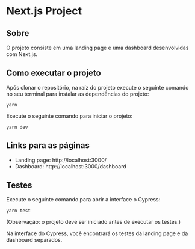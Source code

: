 # Next.js Project

## Sobre

O projeto consiste em uma landing page e uma dashboard desenvolvidas com Next.js.

## Como executar o projeto

Após clonar o repositório, na raíz do projeto execute o seguinte comando no seu terminal para instalar as dependências do projeto:

```
yarn
```

Execute o seguinte comando para iniciar o projeto:

```
yarn dev
```

## Links para as páginas

- Landing page: http://localhost:3000/
- Dashboard: http://localhost:3000/dashboard

## Testes

Execute o seguinte comando para abrir a interface o Cypress:

```
yarn test
```
(Observação: o projeto deve ser iniciado antes de executar os testes.)

Na interface do Cypress, você encontrará os testes da landing page e da dashboard separados.
